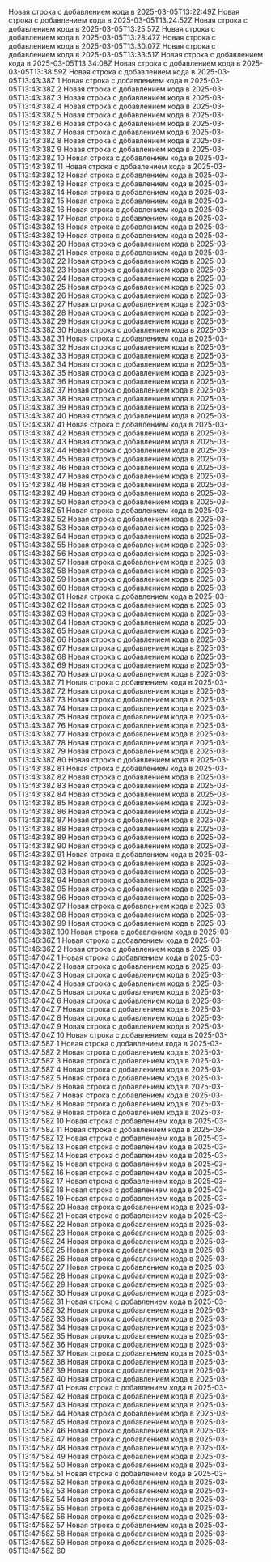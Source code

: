 Новая строка с добавлением кода в 2025-03-05T13:22:49Z
Новая строка с добавлением кода в 2025-03-05T13:24:52Z
Новая строка с добавлением кода в 2025-03-05T13:25:57Z
Новая строка с добавлением кода в 2025-03-05T13:28:47Z
Новая строка с добавлением кода в 2025-03-05T13:30:07Z
Новая строка с добавлением кода в 2025-03-05T13:33:51Z
Новая строка с добавлением кода в 2025-03-05T13:34:08Z
Новая строка с добавлением кода в 2025-03-05T13:38:59Z
Новая строка с добавлением кода в 2025-03-05T13:43:38Z 1
Новая строка с добавлением кода в 2025-03-05T13:43:38Z 2
Новая строка с добавлением кода в 2025-03-05T13:43:38Z 3
Новая строка с добавлением кода в 2025-03-05T13:43:38Z 4
Новая строка с добавлением кода в 2025-03-05T13:43:38Z 5
Новая строка с добавлением кода в 2025-03-05T13:43:38Z 6
Новая строка с добавлением кода в 2025-03-05T13:43:38Z 7
Новая строка с добавлением кода в 2025-03-05T13:43:38Z 8
Новая строка с добавлением кода в 2025-03-05T13:43:38Z 9
Новая строка с добавлением кода в 2025-03-05T13:43:38Z 10
Новая строка с добавлением кода в 2025-03-05T13:43:38Z 11
Новая строка с добавлением кода в 2025-03-05T13:43:38Z 12
Новая строка с добавлением кода в 2025-03-05T13:43:38Z 13
Новая строка с добавлением кода в 2025-03-05T13:43:38Z 14
Новая строка с добавлением кода в 2025-03-05T13:43:38Z 15
Новая строка с добавлением кода в 2025-03-05T13:43:38Z 16
Новая строка с добавлением кода в 2025-03-05T13:43:38Z 17
Новая строка с добавлением кода в 2025-03-05T13:43:38Z 18
Новая строка с добавлением кода в 2025-03-05T13:43:38Z 19
Новая строка с добавлением кода в 2025-03-05T13:43:38Z 20
Новая строка с добавлением кода в 2025-03-05T13:43:38Z 21
Новая строка с добавлением кода в 2025-03-05T13:43:38Z 22
Новая строка с добавлением кода в 2025-03-05T13:43:38Z 23
Новая строка с добавлением кода в 2025-03-05T13:43:38Z 24
Новая строка с добавлением кода в 2025-03-05T13:43:38Z 25
Новая строка с добавлением кода в 2025-03-05T13:43:38Z 26
Новая строка с добавлением кода в 2025-03-05T13:43:38Z 27
Новая строка с добавлением кода в 2025-03-05T13:43:38Z 28
Новая строка с добавлением кода в 2025-03-05T13:43:38Z 29
Новая строка с добавлением кода в 2025-03-05T13:43:38Z 30
Новая строка с добавлением кода в 2025-03-05T13:43:38Z 31
Новая строка с добавлением кода в 2025-03-05T13:43:38Z 32
Новая строка с добавлением кода в 2025-03-05T13:43:38Z 33
Новая строка с добавлением кода в 2025-03-05T13:43:38Z 34
Новая строка с добавлением кода в 2025-03-05T13:43:38Z 35
Новая строка с добавлением кода в 2025-03-05T13:43:38Z 36
Новая строка с добавлением кода в 2025-03-05T13:43:38Z 37
Новая строка с добавлением кода в 2025-03-05T13:43:38Z 38
Новая строка с добавлением кода в 2025-03-05T13:43:38Z 39
Новая строка с добавлением кода в 2025-03-05T13:43:38Z 40
Новая строка с добавлением кода в 2025-03-05T13:43:38Z 41
Новая строка с добавлением кода в 2025-03-05T13:43:38Z 42
Новая строка с добавлением кода в 2025-03-05T13:43:38Z 43
Новая строка с добавлением кода в 2025-03-05T13:43:38Z 44
Новая строка с добавлением кода в 2025-03-05T13:43:38Z 45
Новая строка с добавлением кода в 2025-03-05T13:43:38Z 46
Новая строка с добавлением кода в 2025-03-05T13:43:38Z 47
Новая строка с добавлением кода в 2025-03-05T13:43:38Z 48
Новая строка с добавлением кода в 2025-03-05T13:43:38Z 49
Новая строка с добавлением кода в 2025-03-05T13:43:38Z 50
Новая строка с добавлением кода в 2025-03-05T13:43:38Z 51
Новая строка с добавлением кода в 2025-03-05T13:43:38Z 52
Новая строка с добавлением кода в 2025-03-05T13:43:38Z 53
Новая строка с добавлением кода в 2025-03-05T13:43:38Z 54
Новая строка с добавлением кода в 2025-03-05T13:43:38Z 55
Новая строка с добавлением кода в 2025-03-05T13:43:38Z 56
Новая строка с добавлением кода в 2025-03-05T13:43:38Z 57
Новая строка с добавлением кода в 2025-03-05T13:43:38Z 58
Новая строка с добавлением кода в 2025-03-05T13:43:38Z 59
Новая строка с добавлением кода в 2025-03-05T13:43:38Z 60
Новая строка с добавлением кода в 2025-03-05T13:43:38Z 61
Новая строка с добавлением кода в 2025-03-05T13:43:38Z 62
Новая строка с добавлением кода в 2025-03-05T13:43:38Z 63
Новая строка с добавлением кода в 2025-03-05T13:43:38Z 64
Новая строка с добавлением кода в 2025-03-05T13:43:38Z 65
Новая строка с добавлением кода в 2025-03-05T13:43:38Z 66
Новая строка с добавлением кода в 2025-03-05T13:43:38Z 67
Новая строка с добавлением кода в 2025-03-05T13:43:38Z 68
Новая строка с добавлением кода в 2025-03-05T13:43:38Z 69
Новая строка с добавлением кода в 2025-03-05T13:43:38Z 70
Новая строка с добавлением кода в 2025-03-05T13:43:38Z 71
Новая строка с добавлением кода в 2025-03-05T13:43:38Z 72
Новая строка с добавлением кода в 2025-03-05T13:43:38Z 73
Новая строка с добавлением кода в 2025-03-05T13:43:38Z 74
Новая строка с добавлением кода в 2025-03-05T13:43:38Z 75
Новая строка с добавлением кода в 2025-03-05T13:43:38Z 76
Новая строка с добавлением кода в 2025-03-05T13:43:38Z 77
Новая строка с добавлением кода в 2025-03-05T13:43:38Z 78
Новая строка с добавлением кода в 2025-03-05T13:43:38Z 79
Новая строка с добавлением кода в 2025-03-05T13:43:38Z 80
Новая строка с добавлением кода в 2025-03-05T13:43:38Z 81
Новая строка с добавлением кода в 2025-03-05T13:43:38Z 82
Новая строка с добавлением кода в 2025-03-05T13:43:38Z 83
Новая строка с добавлением кода в 2025-03-05T13:43:38Z 84
Новая строка с добавлением кода в 2025-03-05T13:43:38Z 85
Новая строка с добавлением кода в 2025-03-05T13:43:38Z 86
Новая строка с добавлением кода в 2025-03-05T13:43:38Z 87
Новая строка с добавлением кода в 2025-03-05T13:43:38Z 88
Новая строка с добавлением кода в 2025-03-05T13:43:38Z 89
Новая строка с добавлением кода в 2025-03-05T13:43:38Z 90
Новая строка с добавлением кода в 2025-03-05T13:43:38Z 91
Новая строка с добавлением кода в 2025-03-05T13:43:38Z 92
Новая строка с добавлением кода в 2025-03-05T13:43:38Z 93
Новая строка с добавлением кода в 2025-03-05T13:43:38Z 94
Новая строка с добавлением кода в 2025-03-05T13:43:38Z 95
Новая строка с добавлением кода в 2025-03-05T13:43:38Z 96
Новая строка с добавлением кода в 2025-03-05T13:43:38Z 97
Новая строка с добавлением кода в 2025-03-05T13:43:38Z 98
Новая строка с добавлением кода в 2025-03-05T13:43:38Z 99
Новая строка с добавлением кода в 2025-03-05T13:43:38Z 100
Новая строка с добавлением кода в 2025-03-05T13:46:36Z 1
Новая строка с добавлением кода в 2025-03-05T13:46:36Z 2
Новая строка с добавлением кода в 2025-03-05T13:47:04Z 1
Новая строка с добавлением кода в 2025-03-05T13:47:04Z 2
Новая строка с добавлением кода в 2025-03-05T13:47:04Z 3
Новая строка с добавлением кода в 2025-03-05T13:47:04Z 4
Новая строка с добавлением кода в 2025-03-05T13:47:04Z 5
Новая строка с добавлением кода в 2025-03-05T13:47:04Z 6
Новая строка с добавлением кода в 2025-03-05T13:47:04Z 7
Новая строка с добавлением кода в 2025-03-05T13:47:04Z 8
Новая строка с добавлением кода в 2025-03-05T13:47:04Z 9
Новая строка с добавлением кода в 2025-03-05T13:47:04Z 10
Новая строка с добавлением кода в 2025-03-05T13:47:58Z 1
Новая строка с добавлением кода в 2025-03-05T13:47:58Z 2
Новая строка с добавлением кода в 2025-03-05T13:47:58Z 3
Новая строка с добавлением кода в 2025-03-05T13:47:58Z 4
Новая строка с добавлением кода в 2025-03-05T13:47:58Z 5
Новая строка с добавлением кода в 2025-03-05T13:47:58Z 6
Новая строка с добавлением кода в 2025-03-05T13:47:58Z 7
Новая строка с добавлением кода в 2025-03-05T13:47:58Z 8
Новая строка с добавлением кода в 2025-03-05T13:47:58Z 9
Новая строка с добавлением кода в 2025-03-05T13:47:58Z 10
Новая строка с добавлением кода в 2025-03-05T13:47:58Z 11
Новая строка с добавлением кода в 2025-03-05T13:47:58Z 12
Новая строка с добавлением кода в 2025-03-05T13:47:58Z 13
Новая строка с добавлением кода в 2025-03-05T13:47:58Z 14
Новая строка с добавлением кода в 2025-03-05T13:47:58Z 15
Новая строка с добавлением кода в 2025-03-05T13:47:58Z 16
Новая строка с добавлением кода в 2025-03-05T13:47:58Z 17
Новая строка с добавлением кода в 2025-03-05T13:47:58Z 18
Новая строка с добавлением кода в 2025-03-05T13:47:58Z 19
Новая строка с добавлением кода в 2025-03-05T13:47:58Z 20
Новая строка с добавлением кода в 2025-03-05T13:47:58Z 21
Новая строка с добавлением кода в 2025-03-05T13:47:58Z 22
Новая строка с добавлением кода в 2025-03-05T13:47:58Z 23
Новая строка с добавлением кода в 2025-03-05T13:47:58Z 24
Новая строка с добавлением кода в 2025-03-05T13:47:58Z 25
Новая строка с добавлением кода в 2025-03-05T13:47:58Z 26
Новая строка с добавлением кода в 2025-03-05T13:47:58Z 27
Новая строка с добавлением кода в 2025-03-05T13:47:58Z 28
Новая строка с добавлением кода в 2025-03-05T13:47:58Z 29
Новая строка с добавлением кода в 2025-03-05T13:47:58Z 30
Новая строка с добавлением кода в 2025-03-05T13:47:58Z 31
Новая строка с добавлением кода в 2025-03-05T13:47:58Z 32
Новая строка с добавлением кода в 2025-03-05T13:47:58Z 33
Новая строка с добавлением кода в 2025-03-05T13:47:58Z 34
Новая строка с добавлением кода в 2025-03-05T13:47:58Z 35
Новая строка с добавлением кода в 2025-03-05T13:47:58Z 36
Новая строка с добавлением кода в 2025-03-05T13:47:58Z 37
Новая строка с добавлением кода в 2025-03-05T13:47:58Z 38
Новая строка с добавлением кода в 2025-03-05T13:47:58Z 39
Новая строка с добавлением кода в 2025-03-05T13:47:58Z 40
Новая строка с добавлением кода в 2025-03-05T13:47:58Z 41
Новая строка с добавлением кода в 2025-03-05T13:47:58Z 42
Новая строка с добавлением кода в 2025-03-05T13:47:58Z 43
Новая строка с добавлением кода в 2025-03-05T13:47:58Z 44
Новая строка с добавлением кода в 2025-03-05T13:47:58Z 45
Новая строка с добавлением кода в 2025-03-05T13:47:58Z 46
Новая строка с добавлением кода в 2025-03-05T13:47:58Z 47
Новая строка с добавлением кода в 2025-03-05T13:47:58Z 48
Новая строка с добавлением кода в 2025-03-05T13:47:58Z 49
Новая строка с добавлением кода в 2025-03-05T13:47:58Z 50
Новая строка с добавлением кода в 2025-03-05T13:47:58Z 51
Новая строка с добавлением кода в 2025-03-05T13:47:58Z 52
Новая строка с добавлением кода в 2025-03-05T13:47:58Z 53
Новая строка с добавлением кода в 2025-03-05T13:47:58Z 54
Новая строка с добавлением кода в 2025-03-05T13:47:58Z 55
Новая строка с добавлением кода в 2025-03-05T13:47:58Z 56
Новая строка с добавлением кода в 2025-03-05T13:47:58Z 57
Новая строка с добавлением кода в 2025-03-05T13:47:58Z 58
Новая строка с добавлением кода в 2025-03-05T13:47:58Z 59
Новая строка с добавлением кода в 2025-03-05T13:47:58Z 60

